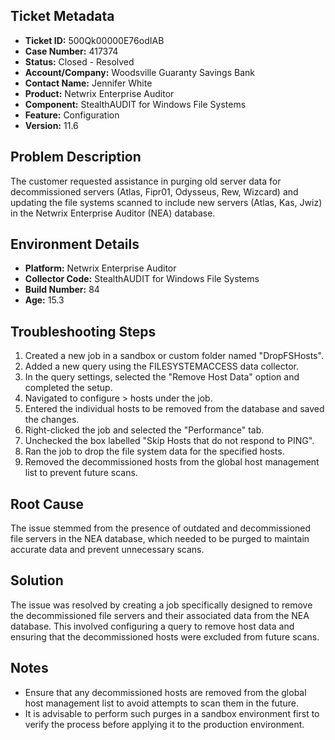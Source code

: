 ## Ticket Metadata
- **Ticket ID:** 500Qk00000E76odIAB
- **Case Number:** 417374
- **Status:** Closed - Resolved
- **Account/Company:** Woodsville Guaranty Savings Bank
- **Contact Name:** Jennifer White
- **Product:** Netwrix Enterprise Auditor
- **Component:** StealthAUDIT for Windows File Systems
- **Feature:** Configuration
- **Version:** 11.6

## Problem Description
The customer requested assistance in purging old server data for decommissioned servers (Atlas, Fipr01, Odysseus, Rew, Wizcard) and updating the file systems scanned to include new servers (Atlas, Kas, Jwiz) in the Netwrix Enterprise Auditor (NEA) database.

## Environment Details
- **Platform:** Netwrix Enterprise Auditor
- **Collector Code:** StealthAUDIT for Windows File Systems
- **Build Number:** 84
- **Age:** 15.3

## Troubleshooting Steps
1. Created a new job in a sandbox or custom folder named "DropFSHosts".
2. Added a new query using the FILESYSTEMACCESS data collector.
3. In the query settings, selected the "Remove Host Data" option and completed the setup.
4. Navigated to configure > hosts under the job.
5. Entered the individual hosts to be removed from the database and saved the changes.
6. Right-clicked the job and selected the "Performance" tab.
7. Unchecked the box labelled "Skip Hosts that do not respond to PING".
8. Ran the job to drop the file system data for the specified hosts.
9. Removed the decommissioned hosts from the global host management list to prevent future scans.

## Root Cause
The issue stemmed from the presence of outdated and decommissioned file servers in the NEA database, which needed to be purged to maintain accurate data and prevent unnecessary scans.

## Solution
The issue was resolved by creating a job specifically designed to remove the decommissioned file servers and their associated data from the NEA database. This involved configuring a query to remove host data and ensuring that the decommissioned hosts were excluded from future scans.

## Notes
- Ensure that any decommissioned hosts are removed from the global host management list to avoid attempts to scan them in the future.
- It is advisable to perform such purges in a sandbox environment first to verify the process before applying it to the production environment.